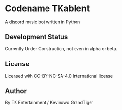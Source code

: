 # Codename TKablent
A discord music bot written in Python
## Development Status
Currently Under Construction, not even in alpha or beta.
## License
Licensed with CC-BY-NC-SA-4.0 International license
## Author
By TK Entertainment / Kevinowo GrandTiger
